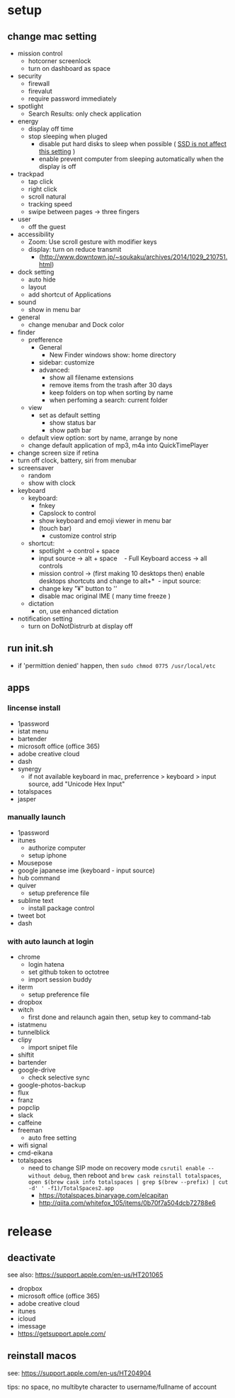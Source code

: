 # setup

## change mac setting
 - mission control
   - hotcorner screenlock
   - turn on dashboard as space
 - security
   - firewall
   - firevalut
   - require password immediately
 - spotlight
   - Search Results: only check  application
 - energy
   - display off time
   - stop sleeping when pluged
     - disable put hard disks to sleep when possible ( [SSD is not affect this setting](https://support.apple.com/en-us/HT202824) )
     - enable prevent computer from sleeping automatically when the display is off
 - trackpad
   - tap click
   - right click
   - scroll natural
   - tracking speed
   - swipe between pages -> three fingers
 - user
   - off the guest
 - accessibility
   - Zoom: Use scroll gesture with modifier keys
   - display: turn on reduce transmit
     - (http://www.downtown.jp/~soukaku/archives/2014/1029_210751.html)
 - dock setting
   - auto hide
   - layout
   - add shortcut of Applications 
 - sound
   - show in menu bar
 - general
   - change menubar and Dock color
 - finder
   - prefference
     - General
       - New Finder windows show: home directory
     - sidebar: customize
     - advanced:
        - show all filename extensions
        - remove items from the trash after 30 days
        - keep folders on top when sorting by name
        - when perfoming a search: current folder
   - view
     - set as default setting
        - show status bar
        - show path bar
   - default view option: sort by name, arrange by none
   - change default application of mp3, m4a into QuickTimePlayer
 - change screen size if retina
 - turn off clock, battery, siri from menubar
 - screensaver
   - random
   - show with clock
 - keyboard
   - keyboard:
     - fnkey
     - Capslock to control
     - show keyboard and emoji viewer in menu bar
     - (touch bar)
       - customize control strip
   - shortcut:
     - spotlight -> control + space
     - input source -> alt + space
     - Full Keyboard access -> all controls
     - mission control -> (first making 10 desktops then) enable desktops shortcuts and change to alt+*
   - input source:
     - change key "¥" button to '\'
     - disable mac original IME ( many time freeze )
   - dictation
     - on, use enhanced dictation
 - notification setting
    - turn on DoNotDistrurb at display off

## run init.sh
 - if 'permittion denied' happen, then `sudo chmod 0775 /usr/local/etc`

## apps
### lincense install
 - 1password
 - istat menu
 - bartender
 - microsoft office (office 365)
 - adobe creative cloud 
 - dash
 - synergy
   - if not available keyboard in mac, preferrence > keyboard > input source, add "Unicode Hex Input"
 - totalspaces
 - jasper

### manually launch
 - 1password
 - itunes
   - authorize computer
   - setup iphone
 - Mousepose
 - google japanese ime (keyboard - input source)
 - hub command
 - quiver
   - setup preference file
 - sublime text
   - install package control
 - tweet bot
 - dash

### with auto launch at login 
 - chrome
   - login hatena
   - set github token to octotree
   - import session buddy
 - iterm
   - setup preference file
 - dropbox
 - witch
   - first done and relaunch again then, setup key to command-tab 
 - istatmenu
 - tunnelblick
 - clipy
   - import snipet file
 - shiftit
 - bartender
 - google-drive
   - check selective sync
 - google-photos-backup
 - flux
 - franz
 - popclip
 - slack
 - caffeine
 - freeman
   - auto free setting
 - wifi signal
 - cmd-eikana
 - totalspaces
   - need to change SIP mode on recovery mode `csrutil enable --without debug`, then reboot and `brew cask reinstall totalspaces`, `open $(brew cask info totalspaces | grep $(brew --prefix) | cut -d' ' -f1)/TotalSpaces2.app`
     - https://totalspaces.binaryage.com/elcapitan
     - http://qiita.com/whitefox_105/items/0b70f7a504dcb72788e6
 
# release

## deactivate
see also: https://support.apple.com/en-us/HT201065

 - dropbox
 - microsoft office (office 365)
 - adobe creative cloud
 - itunes
 - icloud
 - imessage
 - https://getsupport.apple.com/

## reinstall macos
see: https://support.apple.com/en-us/HT204904

tips: no space, no multibyte  character to username/fullname of account
